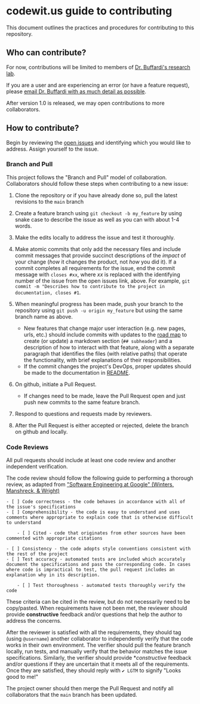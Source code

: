 # codewit.us guide to contributing

This document outlines the practices and procedures for contributing to this repository.

## Who can contribute?

For now, contributions will be limited to members of [Dr. Buffardi's research lab](https://learnbyfailure.com/research/).

If you are a user and are experiencing an error (or have a feature request), please [email Dr. Buffardi with as much detail as possible](mailto:kbuffardi@csuchico.edu).

After version 1.0 is released, we may open contributions to more collaborators.

## How to contribute?

Begin by reviewing the [open issues](https://github.com/codewit-us/codewit.us/issues) and identifying which you would like to address. Assign yourself to the issue.

### Branch and Pull

This project follows the "Branch and Pull" model of collaboration. Collaborators should follow these steps when contributing to a new issue:

1. Clone the repository or if you have already done so, pull the latest revisions to the `main` branch
2. Create a feature branch using `git checkout -b my_feature` by using snake case to describe the issue as well as you can with about 1-4 words.
3. Make the edits locally to address the issue and test it thoroughly.
4. Make atomic commits that only add the necessary files and include commit messages that provide succinct descriptions of the *impact* of your change (*how* it changes the product, not *how* you did it). If a commit completes all requirements for the issue, end the commit message with `closes #xx`, where *xx* is replaced with the identifying number of the issue from the open issues link, above. For example, `git commit -m "Describes how to contribute to the project in documentation, closes #1`.
5. When meaningful progress has been made, push your branch to the repository using `git push -u origin my_feature` but using the same branch name as above.

    * New features that change major user interaction (e.g. new pages, urls, etc.) should include commits with updates to the [road map](ROADMAP.md) to create (or update) a markdown section (`## subheader`) and a description of how to interact with that feature, along with a separate paragraph that identifies the files (with relative paths) that operate the functionality, with brief explanations of their responsibilities.
    * If the commit changes the project's DevOps, proper updates should be made to the documentation in [README](README.md).

6. On github, initiate a Pull Request.

    * If changes need to be made, leave the Pull Request open and just push new commits to the same feature branch.

7. Respond to questions and requests made by reviewers.
8. After the Pull Request is either accepted or rejected, delete the branch on github and locally.

### Code Reviews

All pull requests should include at least one code review and another independent verification.

The code review should follow the following guide to performing a thorough review, as adapted from ["Software Engineering at Google" (Winters, Manshreck, & Wright)](https://abseil.io/resources/swe-book/html/toc.html)

```
- [ ] Code correctness - the code behaves in accordance with all of the issue's specifications
- [ ] Comprehensibility - the code is easy to understand and uses comments where appropriate to explain code that is otherwise difficult to understand

    - [ ] Cited - code that originates from other sources have been commented with appropriate citations

- [ ] Consistency - the code adopts style conventions consistent with the rest of the project
- [ ] Test accuracy - automated tests are included which accurately document the specifications and pass the corresponding code. In cases where code is impractical to test, the pull request includes an explanation why in its description.

    - [ ] Test thoroughness - automated tests thoroughly verify the code
```

These criteria can be cited in the review, but do not necessarily need to be copy/pasted. When requirements have not been met, the reviewer should provide **constructive** feedback and/or questions that help the author to address the concerns. 

After the reviewer is satisfied with all the requirements, they should tag (using `@username`) another collaborator to independently verify that the code works in their own environment. The verifier should pull the feature branch locally, run tests, and manually verify that the behavior matches the issue specifications. Similarly, the verifier should provide **constructive* feedback and/or questions if they are uncertain that it meets all of the requirements. Once they are satisfied, they should reply with `✔️ LGTM` to signify "Looks good to me!"

The project owner should then merge the Pull Request and notify all collaborators that the `main` branch has been updated.

